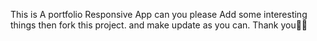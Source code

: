 This is A portfolio Responsive App
can you please Add some interesting things then fork this project. and make update as you can.
Thank you🎉🎉
